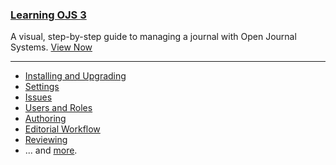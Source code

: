 
### [Learning OJS 3](learning-ojs/en/)

A visual, step-by-step guide to managing a journal with Open Journal Systems. [View Now](learning-ojs/en/)

---

- [Installing and Upgrading](learning-ojs/en/installing-upgrading)
- [Settings](learning-ojs/en/journal-setup)
- [Issues](learning-ojs/en/issues)
- [Users and Roles](learning-ojs/en/users-and-roles)
- [Authoring](learning-ojs/en/authoring)
- [Editorial Workflow](learning-ojs/en/editorial-workflow)
- [Reviewing](learning-ojs/en/reviewing)
- ... and [more](learning-ojs/en/).
